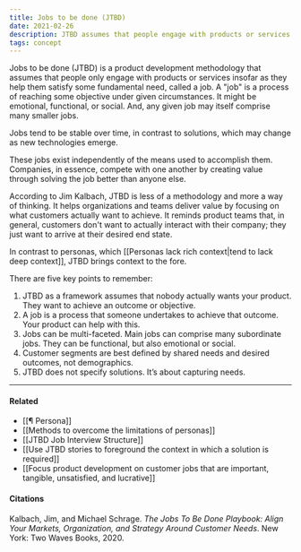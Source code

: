 ```yaml
---
title: Jobs to be done (JTBD)
date: 2021-02-26
description: JTBD assumes that people engage with products or services to satisfy a fundamental need, or job.
tags: concept
---
```


Jobs to be done (JTBD) is a product development methodology that assumes that people only engage with products or services insofar as they help them satisfy some fundamental need, called a job. A "job" is a process of reaching some objective under given circumstances. It might be emotional, functional, or social. And, any given job may itself comprise many smaller jobs. 

Jobs tend to be stable over time, in contrast to solutions, which may change as new technologies emerge. 

These jobs exist independently of the means used to accomplish them. Companies, in essence, compete with one another by creating value through solving the job better than anyone else. 

According to Jim Kalbach, JTBD is less of a methodology and more a way of thinking. It helps organizations and teams deliver value by focusing on what customers actually want to achieve. It reminds product teams that, in general, customers don't want to actually interact with their company; they just want to arrive at their desired end state. 

In contrast to personas, which [[Personas lack rich context|tend to lack deep context]], JTBD brings context to the fore. 

There are five key points to remember: 

1) JTBD as a framework assumes that nobody actually wants your product. They want to achieve an outcome or objective. 
2) A job is a process that someone undertakes to achieve that outcome. Your product can help with this.
3) Jobs can be multi-faceted. Main jobs can comprise many subordinate jobs. They can be functional, but also emotional or social. 
4) Customer segments are best defined by shared needs and desired outcomes, not demographics. 
5) JTBD does not specify solutions. It’s about capturing needs. 

---
#### Related
- [[¶ Persona]]
- [[Methods to overcome the limitations of personas]]
- [[JTBD Job Interview Structure]]
- [[Use JTBD stories to foreground the context in which a solution is required]]
- [[Focus product development on customer jobs that are important, tangible, unsatisfied, and lucrative]]

#### Citations
Kalbach, Jim, and Michael Schrage. *The Jobs To Be Done Playbook: Align Your Markets, Organization, and Strategy Around Customer Needs*. New York: Two Waves Books, 2020.
